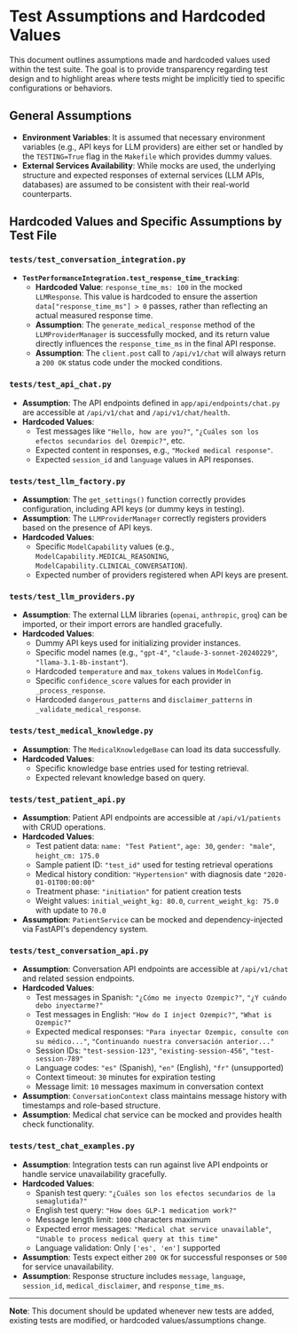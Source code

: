 # Test Assumptions and Hardcoded Values

This document outlines assumptions made and hardcoded values used within the test suite. The goal is to provide transparency regarding test design and to highlight areas where tests might be implicitly tied to specific configurations or behaviors.

## General Assumptions

*   **Environment Variables**: It is assumed that necessary environment variables (e.g., API keys for LLM providers) are either set or handled by the `TESTING=True` flag in the `Makefile` which provides dummy values.
*   **External Services Availability**: While mocks are used, the underlying structure and expected responses of external services (LLM APIs, databases) are assumed to be consistent with their real-world counterparts.

## Hardcoded Values and Specific Assumptions by Test File

### `tests/test_conversation_integration.py`

*   **`TestPerformanceIntegration.test_response_time_tracking`**:
    *   **Hardcoded Value**: `response_time_ms: 100` in the mocked `LLMResponse`. This value is hardcoded to ensure the assertion `data["response_time_ms"] > 0` passes, rather than reflecting an actual measured response time.
    *   **Assumption**: The `generate_medical_response` method of the `LLMProviderManager` is successfully mocked, and its return value directly influences the `response_time_ms` in the final API response.
    *   **Assumption**: The `client.post` call to `/api/v1/chat` will always return a `200 OK` status code under the mocked conditions.

### `tests/test_api_chat.py`

*   **Assumption**: The API endpoints defined in `app/api/endpoints/chat.py` are accessible at `/api/v1/chat` and `/api/v1/chat/health`.
*   **Hardcoded Values**:
    *   Test messages like `"Hello, how are you?"`, `"¿Cuáles son los efectos secundarios del Ozempic?"`, etc.
    *   Expected content in responses, e.g., `"Mocked medical response"`.
    *   Expected `session_id` and `language` values in API responses.

### `tests/test_llm_factory.py`

*   **Assumption**: The `get_settings()` function correctly provides configuration, including API keys (or dummy keys in testing).
*   **Assumption**: The `LLMProviderManager` correctly registers providers based on the presence of API keys.
*   **Hardcoded Values**:
    *   Specific `ModelCapability` values (e.g., `ModelCapability.MEDICAL_REASONING`, `ModelCapability.CLINICAL_CONVERSATION`).
    *   Expected number of providers registered when API keys are present.

### `tests/test_llm_providers.py`

*   **Assumption**: The external LLM libraries (`openai`, `anthropic`, `groq`) can be imported, or their import errors are handled gracefully.
*   **Hardcoded Values**:
    *   Dummy API keys used for initializing provider instances.
    *   Specific model names (e.g., `"gpt-4"`, `"claude-3-sonnet-20240229"`, `"llama-3.1-8b-instant"`).
    *   Hardcoded `temperature` and `max_tokens` values in `ModelConfig`.
    *   Specific `confidence_score` values for each provider in `_process_response`.
    *   Hardcoded `dangerous_patterns` and `disclaimer_patterns` in `_validate_medical_response`.

### `tests/test_medical_knowledge.py`

*   **Assumption**: The `MedicalKnowledgeBase` can load its data successfully.
*   **Hardcoded Values**:
    *   Specific knowledge base entries used for testing retrieval.
    *   Expected relevant knowledge based on query.

### `tests/test_patient_api.py`

*   **Assumption**: Patient API endpoints are accessible at `/api/v1/patients` with CRUD operations.
*   **Hardcoded Values**:
    *   Test patient data: `name: "Test Patient"`, `age: 30`, `gender: "male"`, `height_cm: 175.0`
    *   Sample patient ID: `"test_id"` used for testing retrieval operations
    *   Medical history condition: `"Hypertension"` with diagnosis date `"2020-01-01T00:00:00"`
    *   Treatment phase: `"initiation"` for patient creation tests
    *   Weight values: `initial_weight_kg: 80.0`, `current_weight_kg: 75.0` with update to `70.0`
*   **Assumption**: `PatientService` can be mocked and dependency-injected via FastAPI's dependency system.

### `tests/test_conversation_api.py`

*   **Assumption**: Conversation API endpoints are accessible at `/api/v1/chat` and related session endpoints.
*   **Hardcoded Values**:
    *   Test messages in Spanish: `"¿Cómo me inyecto Ozempic?"`, `"¿Y cuándo debo inyectarme?"`
    *   Test messages in English: `"How do I inject Ozempic?"`, `"What is Ozempic?"`
    *   Expected medical responses: `"Para inyectar Ozempic, consulte con su médico..."`, `"Continuando nuestra conversación anterior..."`
    *   Session IDs: `"test-session-123"`, `"existing-session-456"`, `"test-session-789"`
    *   Language codes: `"es"` (Spanish), `"en"` (English), `"fr"` (unsupported)
    *   Context timeout: `30` minutes for expiration testing
    *   Message limit: `10` messages maximum in conversation context
*   **Assumption**: `ConversationContext` class maintains message history with timestamps and role-based structure.
*   **Assumption**: Medical chat service can be mocked and provides health check functionality.

### `tests/test_chat_examples.py`

*   **Assumption**: Integration tests can run against live API endpoints or handle service unavailability gracefully.
*   **Hardcoded Values**:
    *   Spanish test query: `"¿Cuáles son los efectos secundarios de la semaglutida?"`
    *   English test query: `"How does GLP-1 medication work?"`
    *   Message length limit: `1000` characters maximum
    *   Expected error messages: `"Medical chat service unavailable"`, `"Unable to process medical query at this time"`
    *   Language validation: Only `['es', 'en']` supported
*   **Assumption**: Tests expect either `200 OK` for successful responses or `500` for service unavailability.
*   **Assumption**: Response structure includes `message`, `language`, `session_id`, `medical_disclaimer`, and `response_time_ms`.

---

**Note**: This document should be updated whenever new tests are added, existing tests are modified, or hardcoded values/assumptions change.
